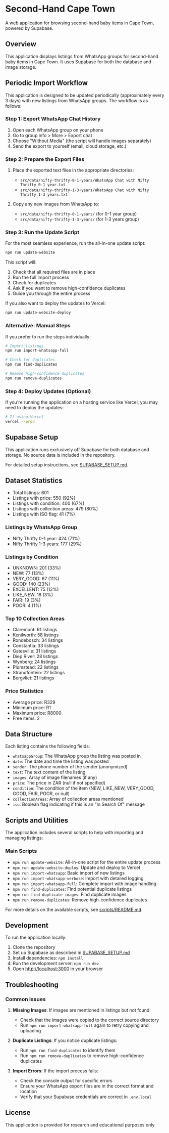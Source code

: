 # Second-Hand Cape Town

A web application for browsing second-hand baby items in Cape Town, powered by Supabase.

## Overview

This application displays listings from WhatsApp groups for second-hand baby items in Cape Town. It uses Supabase for both the database and image storage.

## Periodic Import Workflow

This application is designed to be updated periodically (approximately every 3 days) with new listings from WhatsApp groups. The workflow is as follows:

### Step 1: Export WhatsApp Chat History

1. Open each WhatsApp group on your phone
2. Go to group info > More > Export chat
3. Choose "Without Media" (the script will handle images separately)
4. Send the export to yourself (email, cloud storage, etc.)

### Step 2: Prepare the Export Files

1. Place the exported text files in the appropriate directories:
   - `src/data/nifty-thrifty-0-1-years/WhatsApp Chat with Nifty Thrifty 0-1 year.txt`
   - `src/data/nifty-thrifty-1-3-years/WhatsApp Chat with Nifty Thrifty 1-3 years.txt`

2. Copy any new images from WhatsApp to:
   - `src/data/nifty-thrifty-0-1-years/` (for 0-1 year group)
   - `src/data/nifty-thrifty-1-3-years/` (for 1-3 years group)

### Step 3: Run the Update Script

For the most seamless experience, run the all-in-one update script:

```bash
npm run update-website
```

This script will:
1. Check that all required files are in place
2. Run the full import process
3. Check for duplicates
4. Ask if you want to remove high-confidence duplicates
5. Guide you through the entire process

If you also want to deploy the updates to Vercel:

```bash
npm run update-website-deploy
```

### Alternative: Manual Steps

If you prefer to run the steps individually:

```bash
# Import listings
npm run import-whatsapp-full

# Check for duplicates
npm run find-duplicates

# Remove high-confidence duplicates
npm run remove-duplicates
```

### Step 4: Deploy Updates (Optional)

If you're running the application on a hosting service like Vercel, you may need to deploy the updates:

```bash
# If using Vercel
vercel --prod
```

## Supabase Setup

This application runs exclusively off Supabase for both database and storage. No source data is included in the repository.

For detailed setup instructions, see [SUPABASE_SETUP.md](SUPABASE_SETUP.md).

## Dataset Statistics

- Total listings: 601
- Listings with price: 550 (92%)
- Listings with condition: 400 (67%)
- Listings with collection areas: 479 (80%)
- Listings with ISO flag: 41 (7%)

### Listings by WhatsApp Group
- Nifty Thrifty 0-1 year: 424 (71%)
- Nifty Thrifty 1-3 years: 177 (29%)

### Listings by Condition
- UNKNOWN: 201 (33%)
- NEW: 77 (13%)
- VERY_GOOD: 67 (11%)
- GOOD: 140 (23%)
- EXCELLENT: 75 (12%)
- LIKE_NEW: 18 (3%)
- FAIR: 19 (3%)
- POOR: 4 (1%)

### Top 10 Collection Areas
- Claremont: 61 listings
- Kenilworth: 58 listings
- Rondebosch: 34 listings
- Constantia: 33 listings
- Gatesville: 31 listings
- Diep River: 28 listings
- Wynberg: 24 listings
- Plumstead: 22 listings
- Strandfontein: 22 listings
- Bergvliet: 21 listings

### Price Statistics
- Average price: R329
- Minimum price: R1
- Maximum price: R8000
- Free items: 2

## Data Structure

Each listing contains the following fields:
- `whatsappGroup`: The WhatsApp group the listing was posted in
- `date`: The date and time the listing was posted
- `sender`: The phone number of the sender (anonymized)
- `text`: The text content of the listing
- `images`: Array of image filenames (if any)
- `price`: The price in ZAR (null if not specified)
- `condition`: The condition of the item (NEW, LIKE_NEW, VERY_GOOD, GOOD, FAIR, POOR, or null)
- `collectionAreas`: Array of collection areas mentioned
- `iso`: Boolean flag indicating if this is an "In Search Of" message

## Scripts and Utilities

The application includes several scripts to help with importing and managing listings:

### Main Scripts

- `npm run update-website`: All-in-one script for the entire update process
- `npm run update-website-deploy`: Update and deploy to Vercel
- `npm run import-whatsapp`: Basic import of new listings
- `npm run import-whatsapp-verbose`: Import with detailed logging
- `npm run import-whatsapp-full`: Complete import with image handling
- `npm run find-duplicates`: Find potential duplicate listings
- `npm run find-duplicate-images`: Find duplicate images
- `npm run remove-duplicates`: Remove high-confidence duplicates

For more details on the available scripts, see [scripts/README.md](scripts/README.md).

## Development

To run the application locally:

1. Clone the repository
2. Set up Supabase as described in [SUPABASE_SETUP.md](SUPABASE_SETUP.md)
3. Install dependencies: `npm install`
4. Run the development server: `npm run dev`
5. Open [http://localhost:3000](http://localhost:3000) in your browser

## Troubleshooting

### Common Issues

1. **Missing Images**: If images are mentioned in listings but not found:
   - Check that the images were copied to the correct source directory
   - Run `npm run import-whatsapp-full` again to retry copying and uploading

2. **Duplicate Listings**: If you notice duplicate listings:
   - Run `npm run find-duplicates` to identify them
   - Run `npm run remove-duplicates` to remove high-confidence duplicates

3. **Import Errors**: If the import process fails:
   - Check the console output for specific errors
   - Ensure your WhatsApp export files are in the correct format and location
   - Verify that your Supabase credentials are correct in `.env.local`

## License

This application is provided for research and educational purposes only.
